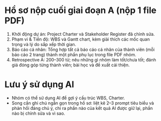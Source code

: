 # Hồ sơ nộp cuối giai đoạn A (nộp 1 file PDF)

1. Khởi động dự án: Project Charter và Stakeholder Register đã chỉnh sửa.
2. Phạm vi & Tiến độ: WBS và Gantt chart, kèm giải thích các mốc quan trọng và lý do sắp xếp thời gian.
3. Báo cáo cá nhân: Tổng hợp tất cả báo cáo cá nhân của thành viên (mỗi báo cáo 2 trang) thành một phần phụ lục trong file PDF nhóm.
4. Retrospective A: 200–300 từ; nêu những gì nhóm làm tốt/chưa tốt; đánh giá đóng góp từng thành viên; bài học và đề xuất cải thiện.

# Lưu ý sử dụng AI

-   Nhóm có thể sử dụng AI để gợi ý cấu trúc WBS, Charter.
-   Song cần ghi chú ngắn gọn trong hồ sơ: liệt kê 2–3 prompt tiêu biểu và phản hồi đáng chú ý, chỉ ra phần nào của kết quả AI được giữ lại, phần nào bị chỉnh sửa và vì sao.
